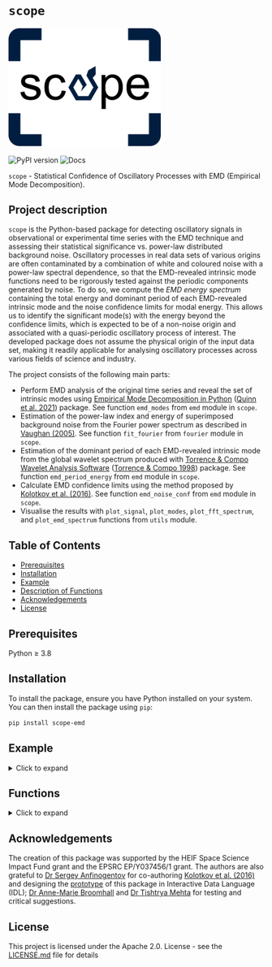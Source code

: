 # `scope`
<img src="./docs/source/_static/scope_logo.png" alt="Scope Logo" width="300">

<p align="left">
  <a href="https://pypi.org/project/scope-emd/" style="text-decoration: none; border: none;">
    <img src="https://img.shields.io/pypi/v/scope-emd" alt="PyPI version" style="vertical-align: middle;">
  </a>
  <a href="https://statistical-confidence-of-oscillatory-processes-with-emd.readthedocs.io/en/latest/" style="text-decoration: none; border: none;">
    <img src="https://readthedocs.org/projects/statistical-confidence-of-oscillatory-processes-with-emd/badge/?version=latest" alt="Docs" style="vertical-align: middle;">
  </a>
</p>

`scope` - Statistical Confidence of Oscillatory Processes with EMD (Empirical Mode Decomposition).

## Project description
`scope` is the Python-based package for detecting oscillatory signals in observational or experimental time series with the EMD technique and assessing their statistical significance vs. power-law distributed background noise. Oscillatory processes in real data sets of various origins are often contaminated by a combination of white and coloured noise with a power-law spectral dependence, so that the EMD-revealed intrinsic mode functions need to be rigorously tested against the periodic components generated by noise. To do so, we compute the _EMD energy spectrum_ containing the total energy and dominant period of each EMD-revealed intrinsic mode and the noise confidence limits for modal energy. This allows us to identify the significant mode(s) with the energy beyond the confidence limits, which is expected to be of a non-noise origin and associated with a quasi-periodic oscillatory process of interest. The developed package does not assume the physical origin of the input data set, making it readily applicable for analysing oscillatory processes across various fields of science and industry.

The project consists of the following main parts:
- Perform EMD analysis of the original time series and reveal the set of intrinsic modes using [Empirical Mode Decomposition in Python](https://emd.readthedocs.io/en/stable/) ([Quinn et al. 2021](https://doi.org/10.21105/joss.02977)) package. See function `emd_modes` from `emd` module in `scope`.
- Estimation of the power-law index and energy of superimposed background noise from the Fourier power spectrum as described in [Vaughan (2005)](https://doi.org/10.1051/0004-6361:20041453). See function `fit_fourier` from `fourier` module in `scope`.
- Estimation of the dominant period of each EMD-revealed intrinsic mode from the global wavelet spectrum produced with [Torrence & Compo Wavelet Analysis Software](https://github.com/ct6502/wavelets) ([Torrence & Compo 1998](https://psl.noaa.gov/people/gilbert.p.compo/Torrence_compo1998.pdf)) package. See function `emd_period_energy` from `emd` module in `scope`.
- Calculate EMD confidence limits using the method proposed by [Kolotkov et al. (2016)](https://doi.org/10.1051/0004-6361/201628306). See function `emd_noise_conf` from `emd` module in `scope`.
- Visualise the results with `plot_signal`, `plot_modes`, `plot_fft_spectrum`, and `plot_emd_spectrum` functions from `utils` module.


## Table of Contents
- [Prerequisites](#prerequisites)
- [Installation](#installation)
- [Example](#example)
- [Description of Functions](#functions)
- [Acknowledgements](#acknowledgements)
- [License](#license)

## Prerequisites
Python &ge; 3.8

## Installation

To install the package, ensure you have Python installed on your system. You can then install the package using `pip`:

```bash
pip install scope-emd
```

## Example
<details>
 <summary>Click to expand</summary>

The example described below is provided in [`emd_example.py`](https://github.com/Warwick-Solar/scope/blob/main/examples/emd_example.py).

The sample signal in this example consists of an oscillatory component, an exponentially decaying trend and a combination of white and coloured noise obeying the power law: \
![](./docs/source/_static/input_signal.png)

After setting the mean of the input signal to zero, we apply EMD to obtain the set of intrinsic mode functions (IMFs):
```python
modes = emd_modes(x, sd_thresh=1e-4)
plot_modes(t, modes)
```
where the 'sd_thresh' parameter is the threshold at which the sift of each IMF stops. In our example, we obtained seven EMD modes, six of which are oscillatory IMFs and one is a non-oscillatory residual (usually, the number of EMD modes is about $$\log_2(N)$$ where $$N$$ is the number of data points in the input signal).
![](./docs/source/_static/1st_EMD.png)

The empirical trend of the signal is estimated using the `emd_trend` function. This function identifies modes with periods exceeding a fraction of the total signal duration (denoted by the 'cutoff' parameter) and the residual, combines them into an empirical trend of the input signal, and returns a new set of modes in which all modes have periods shorter than the cutoff and the last mode represents the signal's trend. This cutoff is set to 0.4 of the total signal length by default, which means that a mode with less than 2.5 oscillation cycles is considered as part of the empirical trend. 
```python
modes = emd_trend(modes, t)
trend_emd = modes[:, -1]
plot_signal(t, trend_emd, 'Trend of the signal')
```
For our example, the empirical trend of the signal is found to form by the last EMD mode (the residual) only: \
![](./docs/source/_static/trend_signal.png)

Hence, the detrended signal is: \
![](./docs/source/_static/detrended_signal.png)

Now we can estimate the parameters of superimposed noise by applying the `fit_fourier` function to the detrended signal. The function returns the FFT spectrum of the detrended signal best-fitted by a power-law model, with powers of white (if present) and coloured noise and the power-law index of coloured noise as model parameters. For our example, the FFT spectrum shows a combination of white and coloured noise components in the detrended signal, with the power-law index of coloured noise being 1.1±0.3 and the ratio of the white to coloured noise energies about 0.3. The `fit_fourier` function also estimates the confidence interval of a given value (e.g. 95%, false alarm probability = 0.05). The Fourier peaks outside this confidence interval are attributed to statistically significant oscillatory processes of non-noise origin.
```python
fit_fft = fit_fourier(x, dt, fap=0.05)
plot_fft_spectrum(fit_fft)
```
![](./docs/source/_static/FFT_spectrum.png)

The EMD energy spectrum, i.e. the relationship between the EMD modal energy vs. dominant oscillation period for the set of EMD modes identified in the original signal, is computed by the `emd_energy_spectrum` function:
```python
emd_sp = emd_energy_spectrum(modes, t)
cutoff_period = 0.4 * len(x) * dt #show cutoff period
plot_emd_spectrum(emd_sp, cutoff_period)
```
![](./docs/source/_static/emd_spectrum.png) 

The vertical dashed line corresponds to the cutoff period adopted in the `emd_trend` function; all modes beyond this line are considered as components of trend.

With the power-law index and noise energy returned by the `fit_fourier` function, we can compute the confidence limits of the EMD energy spectrum using the `emd_noise_conf` function (separately for coloured noise and, if present, white noise):
```python
# false alarm probability
fap = 0.05
#Confidence limits for coloured noise
conf_c = emd_noise_conf(t, alpha=alpha, period_min=2*dt, 
                        period_max=N*dt, num_samples=500, 
                        signal_energy=fit_fft['color_energy'], fap=fap)
#Confidence limits for white noise
if fit_fft['white_energy'] > 0: # check if there is only colored noise model
    conf_w = emd_noise_conf(t, alpha=0, period_min=2*dt,
                            period_max=N*dt, num_samples = 500, 
                            signal_energy=fit_fft['white_energy'], fap=fap)
```
Here, the false alarm probability (fap) is set to 0.05 (95% confidence). The `emd_noise_conf` function generates 500 independent noise samples with the same power law index ('alpha') and energy ('signal_energy') as the input. The other two parameters, 'period_min' and 'period_max', set the range of periods over which the confidence limits are computed. Combining the upper and lower confidence limits for white and coloured noise compenents,
```python
#Upper confidence limit for the combined noises
conf_up = conf_c['up'] + conf_w['up']

#Lower confidence limit for the combined noises
conf_down = conf_c['down'] + conf_w['down']
```
and visualising the EMD energy spectrum with confidence limits,
```python
# plot emd spectrum
plot_emd_spectrum(emd_sp, cutoff_period, conf_period, conf_up, conf_down, conf_mean, fap)
```
we obtain\
![](./docs/source/_static/emd_spectrum_with_conf.png) 

Here, 'conf_mean' stands for the expected mean value of noise energy (`conf_mean = conf_c['mean_energy'] + conf_w['mean_energy']`) and 'conf_period' (`conf_period = conf_c['period']`) is the array of oscillation periods over which the confidence limits are computed.
The EMD modes beyond the confidence limits are considered significant, which are not likely to be caused by random noise. In our example, only one mode is found to be significant which seems consistent with the input oscillatory component of the original signal.

![](./docs/source/_static/significant_mode.png) 

</details>

## Functions 

<details>
 <summary>Click to expand</summary>
 
### 'emd_period_energy'
As mentioned in the example section, the total energy and (dominant) period of each EMD mode are required for constructing an EMD energy spectrum. The total modal energy is estimated by summing up squares of instantaneous amplitudes of each EMD mode. The dominant period of each EMD mode is estimated by best-fitting the global wavelet spectrum ([Torrence & Compo 1998](https://psl.noaa.gov/people/gilbert.p.compo/Torrence_compo1998.pdf)) of the mode with a Gaussian + Parabolic function, performed in the `emd_period_energy` function. The position and standard deviation of the Gaussian peak are used for the dominant EMD modal period and the uncertainty of this estimation.
<!--
An example of the global wavelet spectrum fit is shown below: \
![](./docs/source/_static/fit_mode.png)
We can see that for each mode there is a Gaussian-like peak associated with the dominant period.
--> 

### 'fit_fourier'
In the `fit_fourier` function, we fit the FFT spectrum by a power-law model in log-log scale to extract the power-law index and energy of the noise component of the signal. Firstly, we must note that, at each Fourier frequency, the Fourier power $$I(f_{j})$$ follows a chi-squared distribution with 2 degrees of freedom, denoted as:

$$I(f_{j}) = P(f_{j}) \chi_{2}^{2}/2$$

where $P(f_{j})$ is the true power spectrum, and $\chi_{2}^{2}$ is a random variable distributed as $\chi^{2}$ with 2 degrees of freedom. Since the least squares method assumes that the input data set is Gaussian-distributed, we cannot directly apply this method to best-fit the FFT power spectrum. Instead, we should consider the mean of the $$\chi_{2}^{2}/2$$ term. In log scale, $$\left\langle \mathrm{log}(\chi^{2}_{2}/2) \right\rangle$$ = -0.25068 ([Vaughan (2005)](https://doi.org/10.1051/0004-6361:20041453)). This term corresponds to the bias that will be introduced to the fitting if one directly implements the least squares method. Hence, we shall include this term in the model function such that the least squares fitting will not be 'biased'. We also note that the value of this bias term is independent of the choice of normalisation of the FFT power spectrum.

<!--
Additionally, we can visualise this bias factor. Since the Fourier power follows a chi-square distribution with 2 DoF is essentially an exponential function, we consider the integration of an exponential function over the entire range of power, which gives a constant value:
```math
\int_{0}^{P_{\mathrm{max}}} e^{-x} dx = const.
```
One can transform it to log scale by considering a new variable $τ = lnx$. Hence, the new integral becomes:
```math
\int_{-\infty}^{\mathrm{ln} P_{\mathrm{max}}} e^{-e^{\tau}} e^{\tau} d\tau = const.
```
where $F(\tau) = e^{-e^{\tau}} e^{\tau}$ is the distribution of the Fourier power in log scale. By plotting this function, we see an asymmetric distribution with its mean positioned at -0.25068.
![](./docs/source/_static/bias_visualisation.png)
--> 

The power law model we used in the `fit_fourier` function is a superposition of white and coloured noise components, given by:

$$P(f) = P_{c}(f) + P_{w}(f) = Z_{c} f^{-\alpha} + Z_{w},$$

where $Z_{c}$ and $Z_{w}$ are the proportionality constants of coloured and white noises, respectively, and $\alpha$ is the power law index of coloured noise. 

<!--
Our definition of the one-sided Fourier power spectrum is given by:

$$I(f_{j}) = \frac{2 \Delta T}{N \sigma^2} |X_{j}|^{2},$$

where $N$ is the length of sampled time series, $\Delta T$ is the time interval, $\sigma$ is the standard deviation, and $X_{j}$ is the discrete Fourier transform.
--> 

After obtaining the proportionality constants from the debiased least squares fit, we can estimate the energy of each noise type, $E_{c/w}$ using:

$$E_{c/w} \propto nf \times Z_{c/w},$$

where $nf$ is the number of Fourier frequencies, which does not include 0 Hz and the Nyquist frequency. And estimate the confidence limit for a given false alarm probability (fap) as $-\ln\left(1-(1-\mathrm{fap})^{1/nf}\right)\times P(f_{j})$.


See [`fft_fit_example.py`](https://github.com/Warwick-Solar/scope/blob/main/examples/fft_fit_example.py) for an example use of the `fit_fourier` function.

### 'emd_noise_conf'
[Kolotkov et al. (2016)](https://doi.org/10.1051/0004-6361/201628306) showed that the dyadic property of EMD (the center frequencies of consecutive IMFs tend to have a ratio close to 2) results in the following relationship between modal energy and modal period of a noise signal:

$$E_{m}P_{m}^{1-\alpha} = \text{const,}$$

where the parameter $\alpha$ is the power-law index used for characterising the colour of noise in the Fourier analysis.

![](./docs/source/_static/mc_emd_spectra.png)

See [`energy_period_relation.py`](https://github.com/Warwick-Solar/scope/blob/main/examples/energy_period_relation.py) demonstrating the relationship between $E_{m}$ and $P_{m}$ for various types of noise (values of $\alpha$). Here, we set the false alarm probability to 0.05.

It was shown that the energy of each EMD mode, $E_m$ has a chi-squared distribution with $k$ degrees of freedom (DoF). In contrast to the Fourier power, for which the number of DoF is 2 for all Fourier harmonics, the number of DoF $k$ of EMD modal energy $E_m$ is usually $>2$ and varies with the mode number (hence, with the period). Thus, for given noise parameters (i.e. the energies of the white and coloured components + the power-law index of the coloured component) determined with the `fit_fourier` function, the `emd_noise_conf` function first estimates the number of DoF $k$ over the entire range of EMD modal periods and then estimates the confidence limits using the percent-point function of the chi-squared distribution with $k$ DoF. The `emd_noise_conf` function generates 500 (by default) independent noise samples with the same power-law index and energy as the input and performs the EMD analysis on them. It extracts the dominant period and modal energy for each IMF by calling the `emd_period_energy` function. The `emd_noise_fit` function fits the chi-squared distribution to the histogram of modal energy $E_m$ for each mode number to extract the mean energy and $k$. We obtain the mean period, mean energy and number of DoF $k$ for each mode number. The empirically established relationships between both mean energy vs mean period and $k$ vs mean period are best-fitted with power-law functions (linear functions in log-log scale). These best-fit functions are then used to construct the confidence limits over the whole range of EMD modal periods. As, for $E_m$, the number of DoF $k>2$, resulting in a non-monotonic distribution of $E_m$, we get two confidence limits (upper and lower) in the EMD energy spectrum. In practice, the modes above the upper confidence limit are of greater interest as more energetic. This analysis does not apply to the very first IMF (the EMD mode with the shortest timescale) as its energy does not obey the chi-squared distribution.

</details>

## Acknowledgements
The creation of this package was supported by the HEIF Space Science Impact Fund grant and the EPSRC EP/Y037456/1 grant. The authors are also grateful to [Dr Sergey Anfinogentov](https://github.com/Sergey-Anfinogentov) for co-authoring [Kolotkov et al. (2016)](https://doi.org/10.1051/0004-6361/201628306) and designing the [prototype](https://github.com/Sergey-Anfinogentov/EMD_conf) of this package in Interactive Data Language (IDL); [Dr Anne-Marie Broomhall](https://github.com/ambroomhall) and [Dr Tishtrya Mehta](https://github.com/TishtryaMehta) for testing and critical suggestions.

## License
This project is licensed under the Apache 2.0. License - see the [LICENSE.md](./LICENSE) file for details


